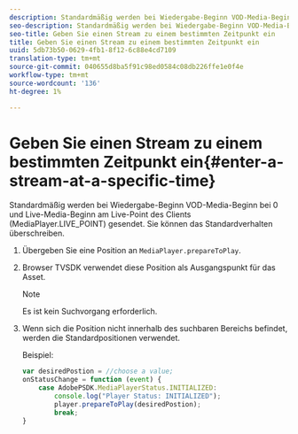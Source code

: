 ```yaml
---
description: Standardmäßig werden bei Wiedergabe-Beginn VOD-Media-Beginn bei 0 und Live-Media-Beginn am Live-Point des Clients (MediaPlayer.LIVE_POINT) gesendet. Sie können das Standardverhalten überschreiben.
seo-description: Standardmäßig werden bei Wiedergabe-Beginn VOD-Media-Beginn bei 0 und Live-Media-Beginn am Live-Point des Clients (MediaPlayer.LIVE_POINT) gesendet. Sie können das Standardverhalten überschreiben.
seo-title: Geben Sie einen Stream zu einem bestimmten Zeitpunkt ein
title: Geben Sie einen Stream zu einem bestimmten Zeitpunkt ein
uuid: 5db73b50-0629-4fb1-8f12-6c88e4cd7109
translation-type: tm+mt
source-git-commit: 040655d8ba5f91c98ed0584c08db226ffe1e0f4e
workflow-type: tm+mt
source-wordcount: '136'
ht-degree: 1%

---
```



# Geben Sie einen Stream zu einem bestimmten Zeitpunkt ein{#enter-a-stream-at-a-specific-time}

Standardmäßig werden bei Wiedergabe-Beginn VOD-Media-Beginn bei 0 und Live-Media-Beginn am Live-Point des Clients (MediaPlayer.LIVE_POINT) gesendet. Sie können das Standardverhalten überschreiben.

1. Übergeben Sie eine Position an `MediaPlayer.prepareToPlay`.
1. Browser TVSDK verwendet diese Position als Ausgangspunkt für das Asset.

   >[!NOTE]
   >
   >Es ist kein Suchvorgang erforderlich.

1. Wenn sich die Position nicht innerhalb des suchbaren Bereichs befindet, werden die Standardpositionen verwendet.

   Beispiel:

   ```js
   var desiredPostion = //choose a value; 
   onStatusChange = function (event) { 
       case AdobePSDK.MediaPlayerStatus.INITIALIZED: 
           console.log("Player Status: INITIALIZED"); 
           player.prepareToPlay(desiredPostion); 
           break; 
   } 
   ```

